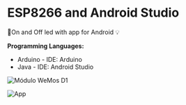 # ESP8266 and Android Studio
:iphone:On and Off led with app for Android :bulb:

__Programming Languages:__
* Arduino - IDE: Arduino
* Java - IDE: Android Studio

![Módulo WeMos D1](https://github.com/camigomez35/ESP8266/blob/master/d1_2.jpg)

![App](https://github.com/camigomez35/ESP8266/blob/master/MyApp.PNG)
